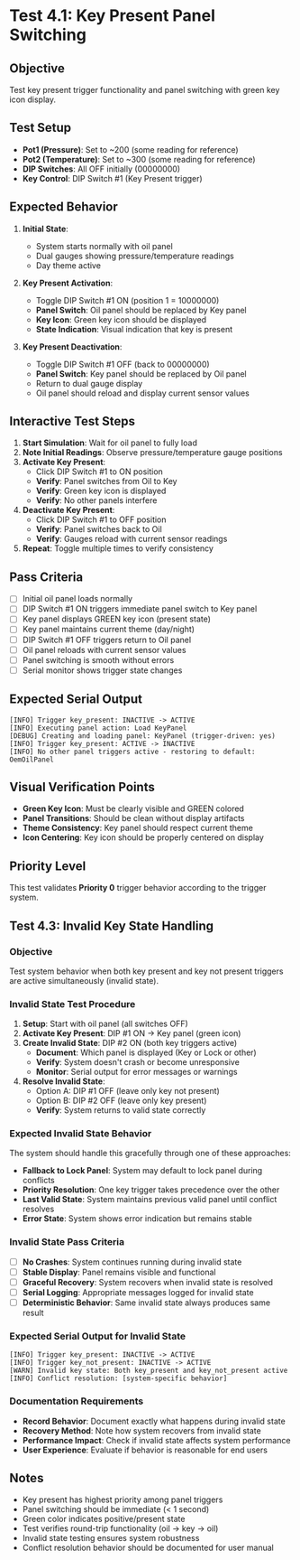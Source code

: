 # Test 4.1: Key Present Panel Switching

## Objective
Test key present trigger functionality and panel switching with green key icon display.

## Test Setup
- **Pot1 (Pressure)**: Set to ~200 (some reading for reference)
- **Pot2 (Temperature)**: Set to ~300 (some reading for reference)
- **DIP Switches**: All OFF initially (00000000)
- **Key Control**: DIP Switch #1 (Key Present trigger)

## Expected Behavior
1. **Initial State**:
   - System starts normally with oil panel
   - Dual gauges showing pressure/temperature readings
   - Day theme active

2. **Key Present Activation**:
   - Toggle DIP Switch #1 ON (position 1 = 10000000)
   - **Panel Switch**: Oil panel should be replaced by Key panel
   - **Key Icon**: Green key icon should be displayed
   - **State Indication**: Visual indication that key is present

3. **Key Present Deactivation**:
   - Toggle DIP Switch #1 OFF (back to 00000000)
   - **Panel Switch**: Key panel should be replaced by Oil panel
   - Return to dual gauge display
   - Oil panel should reload and display current sensor values

## Interactive Test Steps
1. **Start Simulation**: Wait for oil panel to fully load
2. **Note Initial Readings**: Observe pressure/temperature gauge positions
3. **Activate Key Present**:
   - Click DIP Switch #1 to ON position
   - **Verify**: Panel switches from Oil to Key
   - **Verify**: Green key icon is displayed
   - **Verify**: No other panels interfere
4. **Deactivate Key Present**:
   - Click DIP Switch #1 to OFF position
   - **Verify**: Panel switches back to Oil
   - **Verify**: Gauges reload with current sensor readings
5. **Repeat**: Toggle multiple times to verify consistency

## Pass Criteria
- [ ] Initial oil panel loads normally
- [ ] DIP Switch #1 ON triggers immediate panel switch to Key panel
- [ ] Key panel displays GREEN key icon (present state)
- [ ] Key panel maintains current theme (day/night)
- [ ] DIP Switch #1 OFF triggers return to Oil panel
- [ ] Oil panel reloads with current sensor values
- [ ] Panel switching is smooth without errors
- [ ] Serial monitor shows trigger state changes

## Expected Serial Output
```
[INFO] Trigger key_present: INACTIVE -> ACTIVE
[INFO] Executing panel action: Load KeyPanel
[DEBUG] Creating and loading panel: KeyPanel (trigger-driven: yes)
[INFO] Trigger key_present: ACTIVE -> INACTIVE
[INFO] No other panel triggers active - restoring to default: OemOilPanel
```

## Visual Verification Points
- **Green Key Icon**: Must be clearly visible and GREEN colored
- **Panel Transitions**: Should be clean without display artifacts
- **Theme Consistency**: Key panel should respect current theme
- **Icon Centering**: Key icon should be properly centered on display

## Priority Level
This test validates **Priority 0** trigger behavior according to the trigger system.

## Test 4.3: Invalid Key State Handling

### Objective
Test system behavior when both key present and key not present triggers are active simultaneously (invalid state).

### Invalid State Test Procedure
1. **Setup**: Start with oil panel (all switches OFF)
2. **Activate Key Present**: DIP #1 ON → Key panel (green icon)
3. **Create Invalid State**: DIP #2 ON (both key triggers active)
   - **Document**: Which panel is displayed (Key or Lock or other)
   - **Verify**: System doesn't crash or become unresponsive
   - **Monitor**: Serial output for error messages or warnings
4. **Resolve Invalid State**: 
   - Option A: DIP #1 OFF (leave only key not present) 
   - Option B: DIP #2 OFF (leave only key present)
   - **Verify**: System returns to valid state correctly

### Expected Invalid State Behavior
The system should handle this gracefully through one of these approaches:
- **Fallback to Lock Panel**: System may default to lock panel during conflicts
- **Priority Resolution**: One key trigger takes precedence over the other
- **Last Valid State**: System maintains previous valid panel until conflict resolves
- **Error State**: System shows error indication but remains stable

### Invalid State Pass Criteria
- [ ] **No Crashes**: System continues running during invalid state
- [ ] **Stable Display**: Panel remains visible and functional
- [ ] **Graceful Recovery**: System recovers when invalid state is resolved
- [ ] **Serial Logging**: Appropriate messages logged for invalid state
- [ ] **Deterministic Behavior**: Same invalid state always produces same result

### Expected Serial Output for Invalid State
```
[INFO] Trigger key_present: INACTIVE -> ACTIVE
[INFO] Trigger key_not_present: INACTIVE -> ACTIVE  
[WARN] Invalid key state: Both key_present and key_not_present active
[INFO] Conflict resolution: [system-specific behavior]
```

### Documentation Requirements
- **Record Behavior**: Document exactly what happens during invalid state
- **Recovery Method**: Note how system recovers from invalid state
- **Performance Impact**: Check if invalid state affects system performance
- **User Experience**: Evaluate if behavior is reasonable for end users

## Notes
- Key present has highest priority among panel triggers
- Panel switching should be immediate (< 1 second)
- Green color indicates positive/present state
- Test verifies round-trip functionality (oil → key → oil)
- Invalid state testing ensures system robustness
- Conflict resolution behavior should be documented for user manual